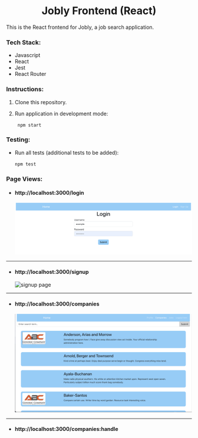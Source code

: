 # <div align="center">
  <h1 align="center">
    Jobly Frontend (React)
  </h1>
</div>

This is the React frontend for Jobly, a job search application.

### Tech Stack:
* Javascript
* React
* Jest
* React Router

### Instructions:

1. Clone this repository.
2. Run application in development mode:

        npm start
### Testing:
   
* Run all tests (additional tests to be added):

      npm test
### Page Views:

* #### http://localhost:3000/login

  ![login page](/screenshots/login.png?raw=true "login page")
---
* #### http://localhost:3000/signup

  ![signup page](/screenshots/signu.png?raw=true "signup page")
---
* #### http://localhost:3000/companies

  ![companies page](/screenshots/companies.png?raw=true "companies page")
---
* #### http://localhost:3000/companies:handle

